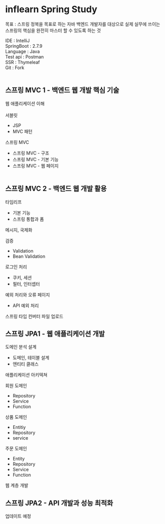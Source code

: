# inflearn Spring Study
목표 : 
스프링 정복을 목표로 하는 자바 백엔드 개발자를 대상으로 실제 실무에 쓰이는 스프링의 핵심을 완전히 마스터 할 수 있도록 하는 것

IDE : IntelliJ <br>
SpringBoot : 2.7.9 <br>
Language : Java <br>
Test api : Postman <br>
SSR : Thymeleaf <br>
Git : Fork <br> <br>


## 스프링 MVC 1 - 백엔드 웹 개발 핵심 기술
웹 애플리케이션 이해<br><br>
서블릿
* JSP
* MVC 패턴


스프링 MVC
  + 스프링 MVC - 구조
  + 스프링 MVC - 기본 기능
  + 스프링 MVC - 웹 페이지
<br><br>
## 스프링 MVC 2 - 백엔드 웹 개발 활용
타임리프 
  + 기본 기능
  + 스프링 통합과 폼

메시지, 국제화

검증 
  + Validation
  + Bean Validation

로그인 처리
  + 쿠키, 세션
  + 필터, 인터셉터

예외 처리와 오류 페이지
  + API 예외 처리

스프링 타입 컨버터
파일 업로드
<br>
## 스프링 JPA1 - 웹 애플리케이션 개발
도메인 분석 설계
  + 도메인, 테이블 설계
  + 엔티티 클래스

애플리케이션 아키텍쳐

회원 도메인
  + Repository
  + Service
  + Function

상품 도메인
  + Entitiy
  + Repository
  + service
  
주문 도메인
  + Entity
  + Repository
  + Service
  + Function

웹 계층 개발
<br>
## 스프링 JPA2 - API 개발과 성능 최적화
업데이트 예정<br>
